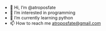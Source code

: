 - 👋 Hi, I’m @atroposfate
- 👀 I’m interested in programming
- 🌱 I’m currently learning python
- 📫 How to reach me atroposfate@gmail.com

<!---
atroposfate/atroposfate is a ✨ special ✨ repository because its `README.md` (this file) appears on your GitHub profile.
You can click the Preview link to take a look at your changes.
--->

